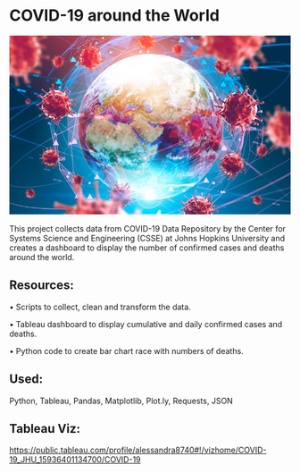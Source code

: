 # COVID-19 around the World

![covid-19](img/covid-19.jpg)

This project collects data from COVID-19 Data Repository by the Center for Systems Science and Engineering (CSSE) at Johns Hopkins University and creates a dashboard to display the number of confirmed cases and deaths around the world.

## Resources:

  •	Scripts to collect, clean and transform the data.

  •	Tableau dashboard to display cumulative and daily confirmed cases and deaths. 

  •	Python code to create bar chart race with numbers of deaths.



## Used: 
Python, Tableau, Pandas, Matplotlib, Plot.ly, Requests, JSON



## Tableau Viz:
https://public.tableau.com/profile/alessandra8740#!/vizhome/COVID-19_JHU_15936401134700/COVID-19
